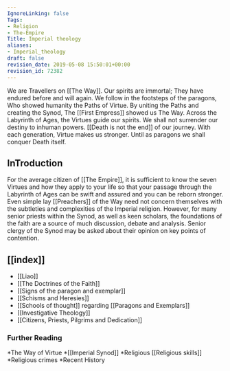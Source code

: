 ```yaml
---
IgnoreLinking: false
Tags:
- Religion
- The-Empire
Title: Imperial theology
aliases:
- Imperial_theology
draft: false
revision_date: 2019-05-08 15:50:01+00:00
revision_id: 72382
---
```


We are Travellers on [[The Way]].
Our spirits are immortal;
They have endured before and will again.
We follow in the footsteps of the paragons,
Who showed humanity the Paths of Virtue.
By uniting the Paths and creating the Synod,
The [[First Empress]] showed us The Way.
Across the Labyrinth of Ages, the Virtues guide our spirits.
We shall not surrender our destiny to inhuman powers.
[[Death is not the end]] of our journey.
With each generation, Virtue makes us stronger.
Until as paragons we shall conquer Death itself.
## InTroduction
For the average citizen of [[The Empire]], it is sufficient to know the seven Virtues and how they apply to your life so that your passage through the Labyrinth of Ages can be swift and assured and you can be reborn stronger. Even simple lay [[Preachers]] of the Way need not concern themselves with the subtleties and complexities of the Imperial religion.
However, for many senior priests within the Synod, as well as keen scholars, the foundations of the faith are a source of much discussion, debate and analysis. Senior clergy of the Synod may be asked about their opinion on key points of contention.
## [[index]]
* [[Liao]]
* [[The Doctrines of the Faith]]
* [[Signs of the paragon and exemplar]]
* [[Schisms and Heresies]]
*  [[Schools of thought]] regarding [[Paragons and Exemplars]]
* [[Investigative Theology]]
* [[Citizens, Priests, Pilgrims and Dedication]]
### Further Reading
*The Way of Virtue
*[[Imperial Synod]]
*Religious [[Religious skills]]
*Religious crimes
*Recent History